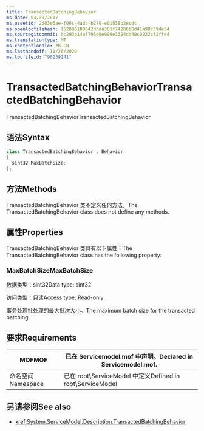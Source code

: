 ```yaml
---
title: TransactedBatchingBehavior
ms.date: 03/30/2017
ms.assetid: 2d03e6ae-f06c-4ada-b279-e01838b2ecdc
ms.openlocfilehash: 152886180842d3da301f74286b0d41a98c39da54
ms.sourcegitcommit: bc293b14af795e0e999e3304dd40c0222cf2ffe4
ms.translationtype: MT
ms.contentlocale: zh-CN
ms.lasthandoff: 11/26/2020
ms.locfileid: "96239141"
---
```

# <a name="transactedbatchingbehavior"></a><span data-ttu-id="8e5c8-102">TransactedBatchingBehavior</span><span class="sxs-lookup"><span data-stu-id="8e5c8-102">TransactedBatchingBehavior</span></span>

<span data-ttu-id="8e5c8-103">TransactedBatchingBehavior</span><span class="sxs-lookup"><span data-stu-id="8e5c8-103">TransactedBatchingBehavior</span></span>  
  
## <a name="syntax"></a><span data-ttu-id="8e5c8-104">语法</span><span class="sxs-lookup"><span data-stu-id="8e5c8-104">Syntax</span></span>  
  
```csharp
class TransactedBatchingBehavior : Behavior  
{  
  sint32 MaxBatchSize;  
};  
```  
  
## <a name="methods"></a><span data-ttu-id="8e5c8-105">方法</span><span class="sxs-lookup"><span data-stu-id="8e5c8-105">Methods</span></span>  

 <span data-ttu-id="8e5c8-106">TransactedBatchingBehavior 类不定义任何方法。</span><span class="sxs-lookup"><span data-stu-id="8e5c8-106">The TransactedBatchingBehavior class does not define any methods.</span></span>  
  
## <a name="properties"></a><span data-ttu-id="8e5c8-107">属性</span><span class="sxs-lookup"><span data-stu-id="8e5c8-107">Properties</span></span>  

 <span data-ttu-id="8e5c8-108">TransactedBatchingBehavior 类具有以下属性：</span><span class="sxs-lookup"><span data-stu-id="8e5c8-108">The TransactedBatchingBehavior class has the following property:</span></span>  
  
### <a name="maxbatchsize"></a><span data-ttu-id="8e5c8-109">MaxBatchSize</span><span class="sxs-lookup"><span data-stu-id="8e5c8-109">MaxBatchSize</span></span>  

 <span data-ttu-id="8e5c8-110">数据类型：sint32</span><span class="sxs-lookup"><span data-stu-id="8e5c8-110">Data type: sint32</span></span>  
  
 <span data-ttu-id="8e5c8-111">访问类型：只读</span><span class="sxs-lookup"><span data-stu-id="8e5c8-111">Access type: Read-only</span></span>  
  
 <span data-ttu-id="8e5c8-112">事务处理批处理的最大批次大小。</span><span class="sxs-lookup"><span data-stu-id="8e5c8-112">The maximum batch size for the transacted batching.</span></span>  
  
## <a name="requirements"></a><span data-ttu-id="8e5c8-113">要求</span><span class="sxs-lookup"><span data-stu-id="8e5c8-113">Requirements</span></span>  
  
|<span data-ttu-id="8e5c8-114">MOF</span><span class="sxs-lookup"><span data-stu-id="8e5c8-114">MOF</span></span>|<span data-ttu-id="8e5c8-115">已在 Servicemodel.mof 中声明。</span><span class="sxs-lookup"><span data-stu-id="8e5c8-115">Declared in Servicemodel.mof.</span></span>|  
|---------|-----------------------------------|  
|<span data-ttu-id="8e5c8-116">命名空间</span><span class="sxs-lookup"><span data-stu-id="8e5c8-116">Namespace</span></span>|<span data-ttu-id="8e5c8-117">已在 root\ServiceModel 中定义</span><span class="sxs-lookup"><span data-stu-id="8e5c8-117">Defined in root\ServiceModel</span></span>|  
  
## <a name="see-also"></a><span data-ttu-id="8e5c8-118">另请参阅</span><span class="sxs-lookup"><span data-stu-id="8e5c8-118">See also</span></span>

- <xref:System.ServiceModel.Description.TransactedBatchingBehavior>
